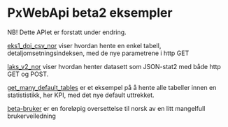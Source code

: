# PxWebApi beta2 eksempler

NB! Dette APIet er forstatt under endring. 

[eks1_doi_csv_nor](eks1_doi_csv_nor.ipynb) viser hvordan hente en enkel tabell, detaljomsetningsindeksen, med de nye parametrene i http GET

[laks_v2_nor](laks_v2_nor.ipynb) viser hvordan henter datasett som JSON-stat2 med både http GET og POST. 

[get_many_default_tables](get_many_default_tables.ipynb) er et eksempel på å hente alle tabeller innen en statististikk, her KPI, med det nye default uttrekket. 

[beta-bruker](beta-bruker.md) er en foreløpig oversettelse til norsk av en litt mangelfull brukerveiledning

